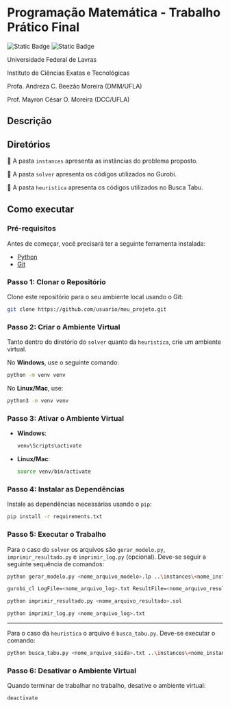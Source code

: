 # Programação Matemática - Trabalho Prático Final

![Static Badge](https://img.shields.io/badge/GCC118-UFLA-green)
![Static Badge](https://img.shields.io/badge/2024%2F2-gray)

Universidade Federal de Lavras

Instituto de Ciências Exatas e Tecnológicas

Profa. Andreza C. Beezão Moreira (DMM/UFLA)

Prof. Mayron César O. Moreira (DCC/UFLA)

## Descrição



## Diretórios

📁 A pasta `instances` apresenta as instâncias do problema proposto.

📁 A pasta `solver` apresenta os códigos utilizados no Gurobi.

📁 A pasta `heuristica` apresenta os códigos utilizados no Busca Tabu.

## Como executar

### **Pré-requisitos**

Antes de começar, você precisará ter a seguinte ferramenta instalada:

- [Python](https://www.python.org/downloads/)
- [Git](https://git-scm.com/)

### **Passo 1: Clonar o Repositório**

Clone este repositório para o seu ambiente local usando o Git:

```bash
git clone https://github.com/usuario/meu_projeto.git
```

### **Passo 2: Criar o Ambiente Virtual**

Tanto dentro do diretório do `solver` quanto da `heuristica`, crie um ambiente virtual.

No **Windows**, use o seguinte comando:

```bash
python -m venv venv
```

No **Linux/Mac**, use:

```bash
python3 -m venv venv
```

### **Passo 3: Ativar o Ambiente Virtual**

- **Windows**:
  
  ```bash
  venv\Scripts\activate
  ```

- **Linux/Mac**:

  ```bash
  source venv/bin/activate
  ```

### **Passo 4: Instalar as Dependências**

Instale as dependências necessárias usando o `pip`:

```bash
pip install -r requirements.txt
```

### **Passo 5: Executar o Trabalho**

Para o caso do `solver` os arquivos são `gerar_modelo.py`, `imprimir_resultado.py` e `imprimir_log.py` (opcional). Deve-se seguir a seguinte sequência de comandos:

```bash
python gerar_modelo.py <nome_arquivo_modelo>.lp ..\instances\<nome_instancia>.dat
```

```bash
gurobi_cl LogFile=<nome_arquivo_log>.txt ResultFile=<nome_arquivo_resultado>.sol <nome_arquivo_modelo>.lp
```

```bash
python imprimir_resultado.py <nome_arquivo_resultado>.sol
```

```bash
python imprimir_log.py <nome_arquivo_log>.txt
```

---

Para o caso da `heuristica` o arquivo é `busca_tabu.py`. Deve-se executar o comando:

```bash
python busca_tabu.py <nome_arquivo_saida>.txt ..\instances\<nome_instancia>.dat
```

### **Passo 6: Desativar o Ambiente Virtual**

Quando terminar de trabalhar no trabalho, desative o ambiente virtual:

```bash
deactivate
```